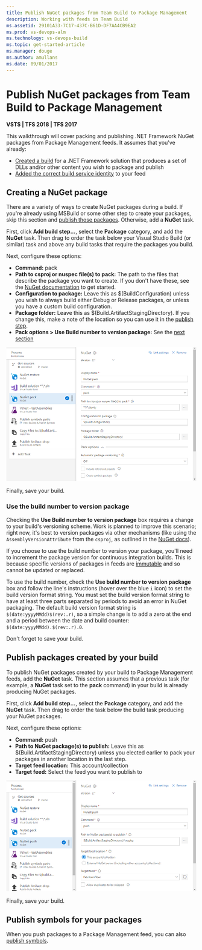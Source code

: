 ```yaml
---
title: Publish NuGet packages from Team Build to Package Management
description: Working with feeds in Team Build
ms.assetid: 29101A33-7C17-437C-B61D-DF7AA4CB9EA2
ms.prod: vs-devops-alm
ms.technology: vs-devops-build
ms.topic: get-started-article
ms.manager: douge
ms.author: amullans
ms.date: 09/01/2017
---
```


# Publish NuGet packages from Team Build to Package Management

**VSTS | TFS 2018 | TFS 2017**

This walkthrough will cover packing and publishing .NET Framework NuGet packages from Package Management feeds. It assumes that you've already:

- [Created a build](/vsts/build-release/) for a .NET Framework solution that produces a set of DLLs and/or other content you wish to package and publish
- [Added the correct build service identity](/vsts/package/feeds/common-identities) to your feed

## Creating a NuGet package

There are a variety of ways to create NuGet packages during a build. If you're already using
MSBuild or some other step to create your packages, skip this section and 
[publish those packages](#publish-packages-created-by-your-build). Otherwise, add a **NuGet** task.

First, click **Add build step...**, select the **Package** category, and add the
**NuGet** task. Then drag to order the task below your Visual Studio Build (or similar) task and above any build tasks that require the packages you build.

Next, configure these options:

- **Command:** pack
- **Path to csproj or nuspec file(s) to pack:** The path to the files that describe the package you want to create. If you don't have these, see the [NuGet documentation](/nuget/create-packages/creating-a-package) to get started.
- **Configuration to package:** Leave this as $(BuildConfiguration) unless you wish to always build either Debug or Release packages, or unless you have a custom build configuration.
- **Package folder:** Leave this as $(Build.ArtifactStagingDirectory). If you change this, make a note of the location so you can use it in the [publish step](#publish-packages-created-by-your-build).
- **Pack options > Use Build number to version package:** See the 
[next section](#use-the-build-number-to-version-your-packages)

![A screenshot of the NuGet step configured as outlined above](_img/create-packages-in-team-build.png)

Finally, save your build.

<a name="use-the-build-number-to-version-your-packages"></a>
### Use the build number to version package

Checking the **Use Build number to version package** box requires a change to your build's 
versioning scheme. Work is planned to improve this scenario; right now, it's best to version
packages via other mechanisms (like using the `AssemblyVersionAttribute` from the `csproj`, as
outlined in the [NuGet docs](http://docs.nuget.org/Create/Creating-and-Publishing-a-Package)).

If you choose to use the build number to version your package, you'll need to increment 
the package version for continuous integration builds. This is because specific versions 
of packages in feeds are [immutable](/vsts/package/feeds/immutability) and so cannot be updated or replaced.

To use the build number, check the **Use build number to version package** box and follow the line's instructions (hover over the blue `i` icon) to set the build version format string. You must set the build version format string to have at least three parts separated by periods to avoid an error in NuGet packaging. The default build version format string is `$(date:yyyyMMdd)$(rev:.r)`, so a simple change is to add a zero at the end and a period between the date and build counter: `$(date:yyyyMMdd).$(rev:.r).0`.

Don't forget to save your build.

<a name="publish-packages-created-by-your-build"></a>
## Publish packages created by your build

To publish NuGet packages created by your build to Package Management feeds, add the **NuGet** task. This section assumes that a previous task (for example, a **NuGet** task set to the **pack** command) in your build is already producing NuGet packages.

First, click **Add build step...**, select the **Package** category, and add the
**NuGet** task. Then drag to order the task below the build task producing
your NuGet packages.

Next, configure these options:

- **Command:** push
- **Path to NuGet package(s) to publish:** Leave this as $(Build.ArtifactStagingDirectory) unless you elected earlier to pack your packages in another location in the last step.
- **Target feed location:** This account/collection
- **Target feed:** Select the feed you want to publish to

![Publish packages from team build](_img/publish-packages-from-team-build.png)

Finally, save your build.

<a name="publish-symbols-for-your-packages"></a>
## Publish symbols for your packages
When you push packages to a Package Management feed, you can also [publish symbols](/vsts/build-release/symbols/index). 